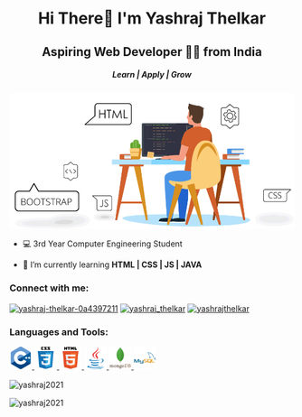 
<!--
**yashraj2021/yashraj2021** is a ✨ _special_ ✨ repository because its `README.md` (this file) appears on your GitHub profile.

Here are some ideas to get you started:

- 🔭 I’m currently working on ...
- 🌱 I’m currently learning ...
- 👯 I’m looking to collaborate on ...
- 🤔 I’m looking for help with ...
- 💬 Ask me about ...
- 📫 How to reach me: ...
- 😄 Pronouns: ...
- ⚡ Fun fact: ...
-->

<h1 align="center">Hi There👋 I'm Yashraj Thelkar</h1>
<h2 align="center">Aspiring Web Developer 🧑‍💻 from India</h2>
<h5 align="center">Learn | Apply | Grow</h5>

<img src="web-design.gif" />

<!-- <p align="left"> <a href="https://github.com/ryo-ma/github-profile-trophy"><img src="https://github-profile-trophy.vercel.app/?username=yashraj2021" alt="yashraj2021" /></a> </p>-->

- 💻 3rd Year Computer Engineering Student

- 🌱 I’m currently learning **HTML | CSS | JS | JAVA**

<h3 align="left">Connect with me:</h3>
<p align="left">
<a href="https://linkedin.com/in/yashraj-thelkar-0a4397211" target="blank"><img align="center" src="https://raw.githubusercontent.com/rahuldkjain/github-profile-readme-generator/master/src/images/icons/Social/linked-in-alt.svg" alt="yashraj-thelkar-0a4397211" height="30" width="40" /></a>
<a href="https://twitter.com/yashraj_thelkar" target="blank"><img align="center" src="https://raw.githubusercontent.com/rahuldkjain/github-profile-readme-generator/master/src/images/icons/Social/twitter.svg" alt="yashraj_thelkar" height="30" width="40" /></a>
<a href="https://instagram.com/yashrajthelkar" target="blank"><img align="center" src="https://raw.githubusercontent.com/rahuldkjain/github-profile-readme-generator/master/src/images/icons/Social/instagram.svg" alt="yashrajthelkar" height="30" width="40" /></a>
</p>

<h3 align="left">Languages and Tools:</h3>
<p align="left"> <a href="https://www.w3schools.com/cpp/" target="_blank" rel="noreferrer"> <img src="https://raw.githubusercontent.com/devicons/devicon/master/icons/cplusplus/cplusplus-original.svg" alt="cplusplus" width="40" height="40"/> </a> <a href="https://www.w3schools.com/css/" target="_blank" rel="noreferrer"> <img src="https://raw.githubusercontent.com/devicons/devicon/master/icons/css3/css3-original-wordmark.svg" alt="css3" width="40" height="40"/> </a> <a href="https://www.w3.org/html/" target="_blank" rel="noreferrer"> <img src="https://raw.githubusercontent.com/devicons/devicon/master/icons/html5/html5-original-wordmark.svg" alt="html5" width="40" height="40"/> </a> <a href="https://www.java.com" target="_blank" rel="noreferrer"> <img src="https://raw.githubusercontent.com/devicons/devicon/master/icons/java/java-original.svg" alt="java" width="40" height="40"/> </a> <a href="https://www.mongodb.com/" target="_blank" rel="noreferrer"> <img src="https://raw.githubusercontent.com/devicons/devicon/master/icons/mongodb/mongodb-original-wordmark.svg" alt="mongodb" width="40" height="40"/> </a> <a href="https://www.mysql.com/" target="_blank" rel="noreferrer"> <img src="https://raw.githubusercontent.com/devicons/devicon/master/icons/mysql/mysql-original-wordmark.svg" alt="mysql" width="40" height="40"/> </a> </p>

<p><img align="center" src="https://github-readme-stats.vercel.app/api/top-langs?username=yashraj2021&show_icons=true&locale=en&layout=compact" alt="yashraj2021" /></p>

<p><img align="center" src="https://github-readme-streak-stats.herokuapp.com/?user=yashraj2021&" alt="yashraj2021" /></p>
